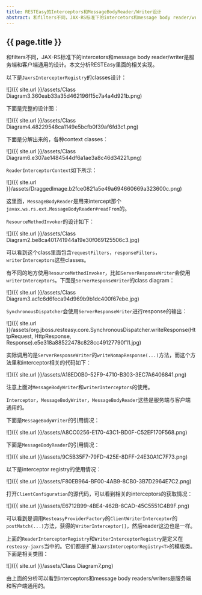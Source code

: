 ```yaml
---
title: RESTEasy的Interceptors和MessageBodyReader/Writer设计 
abstract: 和filters不同，JAX-RS标准下的intercetors和message body reader/writer是服务端和客户端通用的设计。本文分析RESTEasy里面的相关实现。
---
```


## {{ page.title }}

和filters不同，JAX-RS标准下的intercetors和message body reader/writer是服务端和客户端通用的设计。本文分析RESTEasy里面的相关实现。

以下是`JaxrsInterceptorRegistry`的classes设计：

![]({{ site.url }}/assets/Class Diagram3.360eab33a35d462196f15c7a4a4d921b.png)

下面是完整的设计图：

![]({{ site.url }}/assets/Class Diagram4.48229548ca1149e5bcfb0f39af6fd3c1.png)

下面是分解出来的，各种context classes：

![]({{ site.url }}/assets/Class Diagram6.e307ae1484544df6a1ae3a8c46d34221.png)

`ReaderInterceptorContext`如下所示：

![]({{ site.url }}/assets/DraggedImage.b2fce0821a5e49a694660669a323600c.png)

这里面，`MessageBodyReader`是用来intercept那个`javax.ws.rs.ext.MessageBodyReader#readFrom`的。

`ResourceMethodInvoker`的设计如下：

![]({{ site.url }}/assets/Class Diagram2.be8ca401741944a19e30f069125506c3.jpg)

可以看到这个class里面包含`requestFilters`，`responseFilters`，`writerInterceptors`这些classes。

有不同的地方使用`ResourceMethodInvoker`，比如`ServerResponseWriter`会使用`writerInterceptors`。下面是`ServerResponseWriter`的class diagram：

![]({{ site.url }}/assets/Class Diagram3.ac1c6d6feca94d969b9b1dc400f67ebe.jpg)

`SynchronousDispatcher`会使用`ServerResponseWriter`进行response的输出：

![]({{ site.url }}/assets/org.jboss.resteasy.core.SynchronousDispatcher.writeResponse(HttpRequest, HttpResponse, Response).e5e318a88522478c828cc49127790f11.jpg)

实际调用的是`ServerResponseWriter`的`writeNomapResponse(...)`方法，而这个方法里和interceptor相关的代码如下：

![]({{ site.url }}/assets/A18ED0B0-52F9-4710-B303-3EC7A6406841.png)

注意上面对`MessageBodyWriter`和`writerInterceptors`的使用。

`Interceptor`，`MessageBodyWriter`，`MessageBodyReader`这些是服务端与客户端通用的。

下面是`MessageBodyWriter`的引用情况：

![]({{ site.url }}/assets/A8CC0256-E170-43C1-BD0F-C52EF170F568.png)

下面是`MessageBodyReader`的引用情况：

![]({{ site.url }}/assets/9C5B35F7-79FD-425E-8DFF-24E30A1C7F73.png)

以下是interceptor registry的使用情况：

![]({{ site.url }}/assets/F80EB964-BF00-4AB9-8CB0-3B7D2964E7C2.png)

打开`ClientConfiguration`的源代码，可以看到相关的interceptors的获取情况：

![]({{ site.url }}/assets/E6712B99-4BE4-462B-8CAD-45C5551C4B9F.png)

可以看到是调用`ResteasyProviderFactory`的`ClientWriterInterceptor`的`postMatch(...)`方法，获得的`WriterInterceptor[]`，然后reader这边也是一样。

上面的`ReaderInterceptorRegistry`和`WriterInterceptorRegistry`是定义在`resteasy-jaxrs`当中的。它们都是扩展`JaxrsInterceptorRegistry<T>`的模版类。下面是相关类图：

![]({{ site.url }}/assets/Class Diagram7.png)

由上面的分析可以看到interceptors和message body readers/writers是服务端和客户端通用的。


